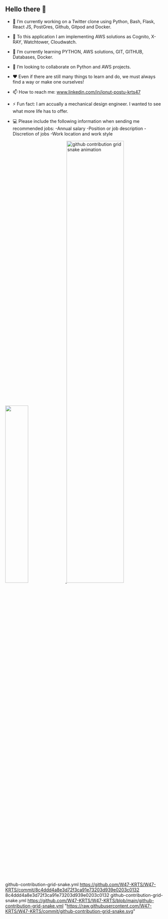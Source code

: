## Hello there 👋

- 🔭 I’m currently working on a Twitter clone using Python, Bash, Flask, React JS, PostGres, Github, Gitpod and Docker.
- 💬 To this application I am implementing AWS solutions as Cognito, X-RAY, Watchtower, Cloudwatch.
- 🌱 I’m currently learning PYTHON, AWS solutions, GIT, GITHUB, Databases, Docker.
- 👯 I’m looking to collaborate on Python and AWS projects.
- ❤️ Even if there are still many things to learn and do, we must always find a way or make one ourselves!
- 📫 How to reach me: www.linkedin.com/in/ionut-postu-krts47
- ⚡ Fun fact: I am accually a mechanical design engineer. I wanted to see what more life has to offer.
- 💻 Please include the following information when sending me recommended jobs:
  -Annual salary
  -Position or job description
  -Discretion of jobs
  -Work location and work style

  <a href="#">
<image width='38%' src="https://github-readme-stats.vercel.app/api?username=W47-KRTS&show_icons=true&include_all_commits=false&hide_border=true&hide=contribs&theme=vue" />
</a>
<a href="#">
<picture width='60%'>
  <source media="(prefers-color-scheme: dark)" srcset="https://github.com/W47-KRTS/W47-KRTS/blob/main/github-contribution-grid-snake.svg">
  <source media="(prefers-color-scheme: light)" srcset="https://raw.githubusercontent.com/W47-KRTS/W47-KRTS/commit/github-contribution-grid-snake.svg"">
  <img width='60%' alt="github contribution grid snake animation" src="https://raw.githubusercontent.com/W47-KRTS/W47-KRTS/commit/github-contribution-grid-snake.svg"">
</picture>
</a>

github-contribution-grid-snake.yml
https://github.com/W47-KRTS/W47-KRTS/commit/8c4ddd4a8e3d72f3ca91e73203d939e0203c0132
8c4ddd4a8e3d72f3ca91e73203d939e0203c0132
github-contribution-grid-snake.yml
https://github.com/W47-KRTS/W47-KRTS/blob/main/github-contribution-grid-snake.yml
"https://raw.githubusercontent.com/W47-KRTS/W47-KRTS/commit/github-contribution-grid-snake.svg"
